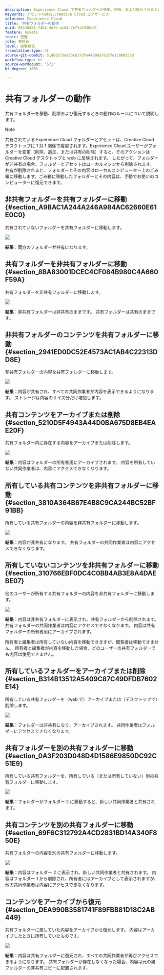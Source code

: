 ```yaml
---
description: Experience Cloud で共有フォルダーが移動、削除、および復元されるときの動作方法のルールについて説明します。
keywords: アセットの共有;Creative Cloud;コアサービス
solution: Experience Cloud
title: '共有フォルダーの動作 '
uuid: 86348401-f4b1-4efe-acd1-7e73a7030edf
feature: Assets
topic: 管理
role: 管理者
level: 経験豊富
translation-type: ht
source-git-commit: 61d60273e933c637dfe4400da78257e1c80015b3
workflow-type: ht
source-wordcount: '571'
ht-degree: 100%

---
```



# 共有フォルダーの動作

共有フォルダーを移動、削除および復元するときの動作のルールについて説明します。

>[!NOTE]
>
>共有されている Experience Cloud フォルダーとアセットは、Creative Cloud デスクトップに 1 対 1 関係で複製されます。Experience Cloud ユーザーがフォルダーを変更（削除、追加、または共有の削除）すると、そのアクションは Creative Cloud デスクトップと web に反映されます。 したがって、フォルダーが非共有の場合、フォルダーとアセットはローカルマシンから削除されます。 共有が削除されると、フォルダーとその内容はローカルコンピューター上のごみ箱に移動します。ごみ箱に移動したフォルダーとその内容は、手動でお使いのコンピューターに復元できます。

## 非共有フォルダーを共有フォルダーに移動 {#section_A9BAC1A244A246A984AC62660E61E0C0}

共有されていないフォルダーを共有フォルダーに移動します。

![](assets/01_assets_move.png)

**結果**：両方のフォルダーが共有になります。

## 共有フォルダーを非共有フォルダーに移動 {#section_8BA83001DCEC4CF084B980C4A660F59A}

共有フォルダーを非共有フォルダーに移動します。

![](assets/02_assets_move.png)

**結果**：非共有フォルダーは非共有のままです。 共有フォルダーは共有のままです。

## 非共有フォルダーのコンテンツを共有フォルダーに移動 {#section_2941ED0DC52E4573AC1AB4C22313DD8E}

非共有フォルダーの内容を共有フォルダーに移動します。

![](assets/03_assets_move.png)

**結果：**&#x200B;内容が共有され、すべての共同作業者が内容を表示できるようになります。 ストレージは内容のサイズ分だけ増加します。

## 共有コンテンツをアーカイブまたは削除 {#section_5210D5F4943A44D0BA675D8EB4EAE20F}

共有フォルダー内に存在する内容をアーカイブまたは削除します。

![](assets/04_assets_move.png)

**結果：**&#x200B;内容はフォルダーの所有者用にアーカイブされます。 内容を所有していない共同作業者は、内容にアクセスできなくなります。

## 所有している共有コンテンツを非共有フォルダーに移動 {#section_3810A364B67E4B8C9CA244BC52BF91BB}

所有している共有フォルダーの内容を非共有フォルダーに移動します。

![](assets/05_assets_move.png)

**結果：**&#x200B;内容が非共有になります。 共有フォルダーの共同作業者は内容にアクセスできなくなります。

## 所有していないコンテンツを非共有フォルダーに移動 {#section_310766EBF0DC4C0BB4AB3E8A4DAEBE07}

他のユーザーが所有する共有フォルダーの内容を非共有フォルダーに移動します。

![](assets/06_assets_move.png)

**結果：**&#x200B;内容は非共有フォルダーに表示され、共有フォルダーから削除されます。 共有フォルダーの共同作業者は内容にアクセスできなくなります。 内容は共有フォルダーの所有者用にアーカイブされます。

所有者と編集者は所有していない内容を移動できますが、閲覧者は移動できません。 所有者と編集者が内容を移動した場合、どのユーザーの共有フォルダーでも内容は使用できません。

## 所有しているフォルダーをアーカイブまたは削除 {#section_B314B13512A5409C87C49DFDB7602E14}

所有している共有フォルダーを（web で）アーカイブまたは（デスクトップで）削除します。

![](assets/07_assets_move.png)

**結果：**&#x200B;フォルダーは非共有になり、アーカイブされます。 共同作業者はフォルダーにアクセスできなくなります。

## 共有フォルダーを別の共有フォルダーに移動 {#section_0A3F203D048D4D1586E9850DC92C51E9}

所有している共有フォルダーを、所有している（または所有していない）別の共有フォルダーに移動します。

![](assets/09_assets_move.png)

**結果：**&#x200B;フォルダーがフォルダー 2 に移動すると、新しい共同作業者と共有されます。

## 共有コンテンツを別の共有フォルダーに移動 {#section_69F6C312792A4CD2831BD14A340F850E}

共有フォルダーの内容を別の共有フォルダーに移動します。

![](assets/11_assets_move.png)

**結果：**&#x200B;内容はフォルダー 2 に表示され、新しい共同作業者と共有されます。 内容はフォルダー 1 から削除され、所有者にはアーカイブとして表示されますが、他の共同作業者は内容にアクセスできなくなります。

## コンテンツをアーカイブから復元 {#section_DEA990B3581741F89FBB81D18C2AB449}

共有フォルダーに属していた内容をアーカイブから復元します。 内容はアーカイブしたときに所有していたものです。

![](assets/12_assets_move.png)

**結果：**&#x200B;内容は共有フォルダーに復元され、すべての共同作業者が再びアクセスできるようになります。 共有フォルダーが存在しなくなった場合、内容は元の親フォルダーの非共有コピーに配置されます。
